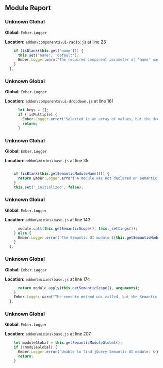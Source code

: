 ## Module Report
### Unknown Global

**Global**: `Ember.Logger`

**Location**: `addon\components\ui-radio.js` at line 23

```js
    if (isBlank(this.get('name'))) {
      this.set('name', 'default');
      Ember.Logger.warn("The required component parameter of 'name' was not passed into the ui-radio component");
    }
  },
```

### Unknown Global

**Global**: `Ember.Logger`

**Location**: `addon\components\ui-dropdown.js` at line 161

```js
      let keys = [];
      if (!isMultiple) {
        Ember.Logger.error("Selected is an array of values, but the dropdown doesn't have the class 'multiple'");
        return;
      }
```

### Unknown Global

**Global**: `Ember.Logger`

**Location**: `addon\mixins\base.js` at line 35

```js

    if (isBlank(this.getSemanticModuleName())) {
      return Ember.Logger.error('A module was not declared on semantic extended type');
    }
    this.set('_initialized', false);
```

### Unknown Global

**Global**: `Ember.Logger`

**Location**: `addon\mixins\base.js` at line 143

```js
      module.call(this.getSemanticScope(), this._settings());
    } else {
      Ember.Logger.error(`The Semantic UI module ${this.getSemanticModuleName()} was not found and did not initialize`);
    }
  },
```

### Unknown Global

**Global**: `Ember.Logger`

**Location**: `addon\mixins\base.js` at line 174

```js
      return module.apply(this.getSemanticScope(), arguments);
    }
    Ember.Logger.warn("The execute method was called, but the Semantic-UI module didn't exist.");
  },

```

### Unknown Global

**Global**: `Ember.Logger`

**Location**: `addon\mixins\base.js` at line 207

```js
    let moduleGlobal = this.getSemanticModuleGlobal();
    if (!moduleGlobal) {
      Ember.Logger.error(`Unable to find jQuery Semantic UI module: ${moduleName}`);
      return;
    }
```
